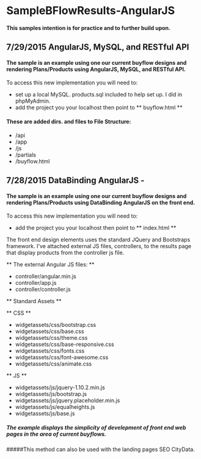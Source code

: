 # SampleBFlowResults-AngularJS

#### This samples intention is for practice and to further build upon.

## 7/29/2015 AngularJS, MySQL, and RESTful API 

#### The sample is an example using one our current buyflow designs and rendering Plans/Products using AngularJS, MySQL, and RESTful API.

To access this new implementation you will need to:
* set up a local MySQL. products.sql included to help set up. I did in phpMyAdmin.
* add the project you your localhost then point to ** buyflow.html **

#### These are added dirs. and files to File Structure:
* /api
* /app
* /js
* /partials
* /buyflow.html



## 7/28/2015 DataBinding AngularJS - 

#### The sample is an example using one our current buyflow designs and rendering Plans/Products using DataBinding AngularJS on the front end. 

To access this new implementation you will need to:
* add the project you your localhost then point to ** index.html **

The front end design elements uses the standard JQuery and Bootstraps framework.
I've attached external JS files, controllers, to the results page that display products from the controller js file.

** The external Angular JS files: **
* controller/angular.min.js
* controller/app.js
* controller/controller.js

** Standard Assets **

** CSS **
* widgetassets/css/bootstrap.css
* widgetassets/css/base.css
* widgetassets/css/theme.css
* widgetassets/css/base-responsive.css
* widgetassets/css/fonts.css
* widgetassets/css/font-awesome.css
* widgetassets/css/animate.css

** JS **
* widgetassets/js/jquery-1.10.2.min.js
* widgetassets/js/bootstrap.js
* widgetassets/js/jquery.placeholder.min.js
* widgetassets/js/equalheights.js
* widgetassets/js/base.js

##### The example displays the simplicity of develepment of front end web pages in the area of current buyflows.
#####This method can also be used with the landing pages SEO CityData.
